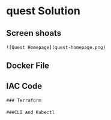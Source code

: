 # quest Solution
## Screen shoats
    ![Quest Homepage](quest-homepage.png)
## Docker File

## IAC Code
    ### Terraform

    ###CLI and Kubectl